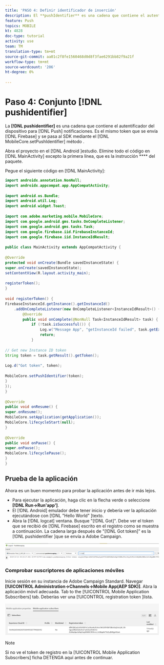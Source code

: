 ```yaml
---
title: 'PASO 4: Definir identificador de inserción'
description: El **pushIdentifier** es una cadena que contiene el autentificador del dispositivo para las notificaciones push. Este es el mismo token que envía Firebase y se pasa al SDK mediante el método MobileCore.setPushIdentifier.
feature: Push
topics: MOBILE
kt: 4828
doc-type: tutorial
activity: use
team: TM
translation-type: tm+mt
source-git-commit: aa01c2f8fe1560468d0d8f3fae6291bb82f9a21f
workflow-type: tm+mt
source-wordcount: '206'
ht-degree: 0%

---
```


# Paso 4: Conjunto [!DNL pushidentifier]

La **[!DNL pushidentifier]** es una cadena que contiene el autentificador del dispositivo para [!DNL Push] notificaciones. Es el mismo token que se envía [!DNL Firebase] y se pasa al SDK mediante el [!DNL MobileCore.setPushIdentifier] método .

Abra el proyecto en el [!DNL Android ]estudio. Elimine todo el código en [!DNL MainActivity] excepto la primera línea, que es la instrucción **** del paquete.

Pegue el siguiente código en [!DNL MainActivity]:

<!--
Removed `{.line-numbers}` below
-->

```java
import androidx.annotation.NonNull;
import androidx.appcompat.app.AppCompatActivity;

import android.os.Bundle;
import android.util.Log;
import android.widget.Toast;

import com.adobe.marketing.mobile.MobileCore;
import com.google.android.gms.tasks.OnCompleteListener;
import com.google.android.gms.tasks.Task;
import com.google.firebase.iid.FirebaseInstanceId;
import com.google.firebase.iid.InstanceIdResult;

public class MainActivity extends AppCompatActivity {

@Override
protected void onCreate(Bundle savedInstanceState) {
super.onCreate(savedInstanceState);
setContentView(R.layout.activity_main);

registerToken();
}

void registerToken() {
FirebaseInstanceId.getInstance().getInstanceId()
    .addOnCompleteListener(new OnCompleteListener<InstanceIdResult>() {
        @Override
        public void onComplete(@NonNull Task<InstanceIdResult> task) {
            if (!task.isSuccessful()) {
                Log.w("Message App", "getInstanceId failed", task.getException());
                return;
            }

// Get new Instance ID token
String token = task.getResult().getToken();

Log.d("Got token", token);

MobileCore.setPushIdentifier(token);
}
});
}

@Override
public void onResume() {
super.onResume();
MobileCore.setApplication(getApplication());
MobileCore.lifecycleStart(null);
}

@Override
public void onPause() {
super.onPause();
MobileCore.lifecyclePause();
}
}
```

## Prueba de la aplicación

Ahora es un buen momento para probar la aplicación antes de ir más lejos.

* Para ejecutar la aplicación, haga clic en la flecha verde o seleccione **[!DNL Run->Run'app']**.
* El [!DNL Android] emulador debe tener inicio y debería ver la aplicación ejecutándose con [!DNL "Hello World" ]texto.
* Abra la [!DNL logcat] ventana. Busque &quot;[!DNL Got]&quot;. Debe ver el token que se recibió de [!DNL Firebase] escrito en el registro como se muestra a continuación. La cadena larga después de &quot;[!DNL Got token]&quot; es la [!DNL pushidentifier ]que se envía a Adobe Campaign.

![logcat-token](assets/logcat-got-token.PNG)

### Comprobar suscriptores de aplicaciones móviles

Inicie sesión en su instancia de Adobe Campaign Standard.
Navegar **[!UICONTROL Administration->Channels->Mobile App(AEP SDK)]**. Abra la aplicación móvil adecuada. Tab to the [!UICONTROL Mobile Application Subscribers] tab. Deberías ver una [!UICONTROL registration token ]lista.

![mobile-application-subscribers](assets/mobile-application-subscribers.PNG)

>[!NOTE]
>
>Si no ve el token de registro en la [!UICONTROL Mobile Application Subscribers] ficha DETENGA aquí antes de continuar.
